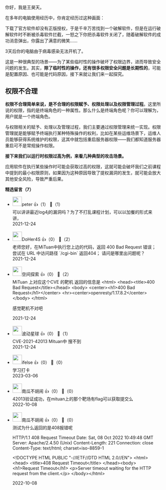 你好，我是王昊天。

在多年的电脑使用经历中，你肯定经历过这种画面：

下载了官方软件却没有正版授权，于是千辛万苦找到一个破解软件，但是在运行破解软件时不断被杀毒软件拦截，一怒之下你把杀毒软件关闭了，随着破解软件的成功消息弹出，你露出了满意的微笑……

3天后你的电脑由于病毒感染无法开机了。

这是一种很典型的场景——为了某些临时性的操作破坏了权限边界，进而导致安全问题的发生。其实，**除了临时性的操作，还有很多权限安全问题是长期性的**，可能是配置原因、也可能是代码原因，接下来就让我们来一起探究。

## 权限不合理

**权限不合理简单来说，是不合理的权限赋予、权限处理以及权限管理过程**。这里所说的权限，指的是终端角色的一种属性。那么什么是终端角色呢？你可以理解为，用户就是一个终端角色。

与权限相关的赋予、处理以及管理过程，我们主要通过权限管理来统一实现。权限管理就是能够赋予终端执行某种特殊操作的权利，比如在某些运维场景下，运维人员能够获得系统维护的权限，这其中就包括重启服务器权限——我们都知道服务器重启可不是常规操作权限。

**接下来我们以运行时权限过高为例，来看几种典型的攻击场景。**

应用软件在执行某些操作时可能会获取过高的权限，这就可能会破坏我们之前课程中提到的最小权限原则，如果因为这种原因导致了提权漏洞的发生，就可能会放大其他安全风险，导致严重后果。
<div><strong>精选留言（7）</strong></div><ul>
<li><img src="https://static001.geekbang.org/account/avatar/00/10/25/87/f3a69d1b.jpg" width="30px"><span>peter</span> 👍（1） 💬（1）<div>可以讲讲最近log4j的漏洞吗？为了不打乱课程计划，可以以加餐的形式来讲，</div>2021-12-24</li><br/><li><img src="https://static001.geekbang.org/account/avatar/00/24/7e/73/a5d76036.jpg" width="30px"><span>DoHer4S</span> 👍（0） 💬（2）<div>老师您好，在MiTuan中执行您上边的代码，返回 400 Bad Request 错误；
尝试在 URL 中访问路径 `&#47;cgi-bin` 返回404；
请问是哪里出问题呢？</div>2021-12-24</li><br/><li><img src="https://static001.geekbang.org/account/avatar/00/0f/f7/18/e6367c6f.jpg" width="30px"><span>空间探索</span> 👍（0） 💬（2）<div>MiTuan 上对应这个CVE 的靶机 返回的信息是 
&lt;html&gt;
&lt;head&gt;&lt;title&gt;400 Bad Request&lt;&#47;title&gt;&lt;&#47;head&gt;
&lt;body&gt;
&lt;center&gt;&lt;h1&gt;400 Bad Request&lt;&#47;h1&gt;&lt;&#47;center&gt;
&lt;hr&gt;&lt;center&gt;openresty&#47;1.17.8.2&lt;&#47;center&gt;
&lt;&#47;body&gt;
&lt;&#47;html&gt;

感觉靶机不对吧</div>2021-12-24</li><br/><li><img src="https://static001.geekbang.org/account/avatar/00/17/9a/e7/310b4a12.jpg" width="30px"><span>波动星球</span> 👍（0） 💬（1）<div>CVE-2021-42013 Mituan中 搜不到 </div>2021-12-24</li><br/><li><img src="https://static001.geekbang.org/account/avatar/00/26/eb/d7/90391376.jpg" width="30px"><span>ifelse</span> 👍（0） 💬（0）<div>学习打卡</div>2023-03-06</li><br/><li><img src="https://static001.geekbang.org/account/avatar/00/12/b3/c5/38439724.jpg" width="30px"><span>南瓜不胡闹</span> 👍（0） 💬（0）<div>42013验证成功，在mituan上的那个靶场有flag可以获取提交么</div>2022-10-08</li><br/><li><img src="https://static001.geekbang.org/account/avatar/00/12/b3/c5/38439724.jpg" width="30px"><span>南瓜不胡闹</span> 👍（0） 💬（0）<div>测试为什么返回的是408报错呢

HTTP&#47;1.1 408 Request Timeout
Date: Sat, 08 Oct 2022 10:49:48 GMT
Server: Apache&#47;2.4.50 (Unix)
Content-Length: 221
Connection: close
Content-Type: text&#47;html; charset=iso-8859-1

&lt;!DOCTYPE HTML PUBLIC &quot;-&#47;&#47;IETF&#47;&#47;DTD HTML 2.0&#47;&#47;EN&quot;&gt;
&lt;html&gt;&lt;head&gt;
&lt;title&gt;408 Request Timeout&lt;&#47;title&gt;
&lt;&#47;head&gt;&lt;body&gt;
&lt;h1&gt;Request Timeout&lt;&#47;h1&gt;
&lt;p&gt;Server timeout waiting for the HTTP request from the client.&lt;&#47;p&gt;
&lt;&#47;body&gt;&lt;&#47;html&gt;</div>2022-10-08</li><br/>
</ul>